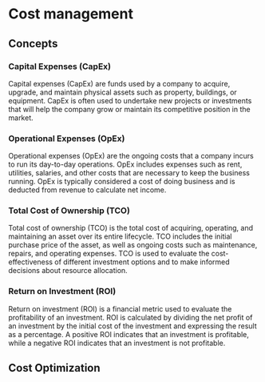 # Cost management

## Concepts

### Capital Expenses (CapEx)

Capital expenses (CapEx) are funds used by a company to acquire, upgrade, and maintain physical assets such as property, buildings, or equipment. CapEx is often used to undertake new projects or investments that will help the company grow or maintain its competitive position in the market.

### Operational Expenses (OpEx)

Operational expenses (OpEx) are the ongoing costs that a company incurs to run its day-to-day operations. OpEx includes expenses such as rent, utilities, salaries, and other costs that are necessary to keep the business running. OpEx is typically considered a cost of doing business and is deducted from revenue to calculate net income.

### Total Cost of Ownership (TCO)

Total cost of ownership (TCO) is the total cost of acquiring, operating, and maintaining an asset over its entire lifecycle. TCO includes the initial purchase price of the asset, as well as ongoing costs such as maintenance, repairs, and operating expenses. TCO is used to evaluate the cost-effectiveness of different investment options and to make informed decisions about resource allocation.

### Return on Investment (ROI)

Return on investment (ROI) is a financial metric used to evaluate the profitability of an investment. ROI is calculated by dividing the net profit of an investment by the initial cost of the investment and expressing the result as a percentage. A positive ROI indicates that an investment is profitable, while a negative ROI indicates that an investment is not profitable.

## Cost Optimization


